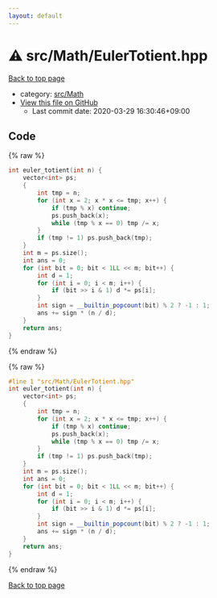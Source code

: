 ```yaml
---
layout: default
---
```


<!-- mathjax config similar to math.stackexchange -->
<script type="text/javascript" async
  src="https://cdnjs.cloudflare.com/ajax/libs/mathjax/2.7.5/MathJax.js?config=TeX-MML-AM_CHTML">
</script>
<script type="text/x-mathjax-config">
  MathJax.Hub.Config({
    TeX: { equationNumbers: { autoNumber: "AMS" }},
    tex2jax: {
      inlineMath: [ ['$','$'] ],
      processEscapes: true
    },
    "HTML-CSS": { matchFontHeight: false },
    displayAlign: "left",
    displayIndent: "2em"
  });
</script>

<script type="text/javascript" src="https://cdnjs.cloudflare.com/ajax/libs/jquery/3.4.1/jquery.min.js"></script>
<script src="https://cdn.jsdelivr.net/npm/jquery-balloon-js@1.1.2/jquery.balloon.min.js" integrity="sha256-ZEYs9VrgAeNuPvs15E39OsyOJaIkXEEt10fzxJ20+2I=" crossorigin="anonymous"></script>
<script type="text/javascript" src="../../../assets/js/copy-button.js"></script>
<link rel="stylesheet" href="../../../assets/css/copy-button.css" />


# :warning: src/Math/EulerTotient.hpp

<a href="../../../index.html">Back to top page</a>

* category: <a href="../../../index.html#64f6d80a21cfb0c7e1026d02dde4f7fa">src/Math</a>
* <a href="{{ site.github.repository_url }}/blob/master/src/Math/EulerTotient.hpp">View this file on GitHub</a>
    - Last commit date: 2020-03-29 16:30:46+09:00




## Code

<a id="unbundled"></a>
{% raw %}
```cpp
int euler_totient(int n) {
    vector<int> ps;
    {
        int tmp = n;
        for (int x = 2; x * x <= tmp; x++) {
            if (tmp % x) continue;
            ps.push_back(x);
            while (tmp % x == 0) tmp /= x;
        }
        if (tmp != 1) ps.push_back(tmp);
    }
    int m = ps.size();
    int ans = 0;
    for (int bit = 0; bit < 1LL << m; bit++) {
        int d = 1;
        for (int i = 0; i < m; i++) {
            if (bit >> i & 1) d *= ps[i];
        }
        int sign = __builtin_popcount(bit) % 2 ? -1 : 1;
        ans += sign * (n / d);
    }
    return ans;
}

```
{% endraw %}

<a id="bundled"></a>
{% raw %}
```cpp
#line 1 "src/Math/EulerTotient.hpp"
int euler_totient(int n) {
    vector<int> ps;
    {
        int tmp = n;
        for (int x = 2; x * x <= tmp; x++) {
            if (tmp % x) continue;
            ps.push_back(x);
            while (tmp % x == 0) tmp /= x;
        }
        if (tmp != 1) ps.push_back(tmp);
    }
    int m = ps.size();
    int ans = 0;
    for (int bit = 0; bit < 1LL << m; bit++) {
        int d = 1;
        for (int i = 0; i < m; i++) {
            if (bit >> i & 1) d *= ps[i];
        }
        int sign = __builtin_popcount(bit) % 2 ? -1 : 1;
        ans += sign * (n / d);
    }
    return ans;
}

```
{% endraw %}

<a href="../../../index.html">Back to top page</a>

